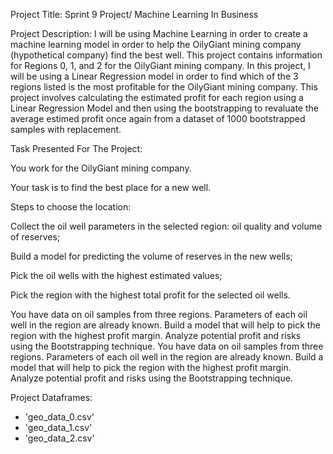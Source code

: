 Project Title: Sprint 9 Project/ Machine Learning In Business 

Project Description: I will be using Machine Learning in order to create a machine learning model in order to help the OilyGiant mining company (hypothetical company) 
find the best well. This project contains information for Regions 0, 1, and 2 for the OilyGiant mining company. In this project, I will be using a Linear Regression model 
in order to find which of the 3 regions listed is the most profitable for the OilyGiant mining company. This project involves calculating the estimated profit for each region 
using a Linear Regression Model and then using the bootstrapping to revaluate the average estimed profit once again from a dataset of 1000 bootstrapped samples with replacement. 

Task Presented For The Project: 

You work for the OilyGiant mining company. 

Your task is to find the best place for a new well.

Steps to choose the location:

Collect the oil well parameters in the selected region: oil quality and volume of reserves;

Build a model for predicting the volume of reserves in the new wells;

Pick the oil wells with the highest estimated values;

Pick the region with the highest total profit for the selected oil wells.

You have data on oil samples from three regions. Parameters of each oil well in the region are already known. 
Build a model that will help to pick the region with the highest profit margin. Analyze potential profit and risks using the Bootstrapping technique.
You have data on oil samples from three regions. Parameters of each oil well in the region are already known. Build a model that will help to pick the region 
with the highest profit margin. Analyze potential profit and risks using the Bootstrapping technique.

Project Dataframes: 

* 'geo_data_0.csv'
* 'geo_data_1.csv'
* 'geo_data_2.csv'
